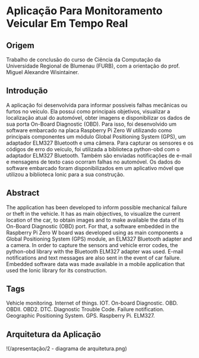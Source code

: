 Aplicação Para Monitoramento Veicular Em Tempo Real
==========
Origem
-------
Trabalho de conclusão do curso de Ciência da Computação da Universidade Regional de Blumenau (FURB), com a orientação do prof. Miguel Alexandre Wisintainer.

Introdução
-------
A aplicação foi desenvolvida para informar possíveis falhas mecânicas ou furtos no veículo. Ela possui como principais objetivos, visualizar a localização atual do automóvel, obter imagens e disponibilizar os dados de sua porta On-Board Diagnostic (OBD). Para isso, foi desenvolvido um software embarcado na placa Raspberry Pi Zero W utilizando como principais componentes um módulo Global Positioning System (GPS), um adaptador ELM327 Bluetooth e uma câmera. Para capturar os sensores e os códigos de erro do veículo, foi utilizada a biblioteca python-obd com o adaptador ELM327 Bluetooth. Também são enviadas notificações de e-mail e mensagens de texto caso ocorram falhas no automóvel. Os dados do software embarcado foram disponibilizados em um aplicativo móvel que utilizou a biblioteca Ionic para a sua construção.

Abstract
-------
The application has been developed to inform possible mechanical failure or theft in the vehicle. It has as main objectives, to visualize the current location of the car, to obtain images and to make available the data of its On-Board Diagnostic (OBD) port. For that, a software embedded in the Raspberry Pi Zero W board was developed using as main components a Global Positioning System (GPS) module, an ELM327 Bluetooth adapter and a camera. In order to capture the sensors and vehicle error codes, the python-obd library with the Bluetooth ELM327 adapter was used. E-mail notifications and text messages are also sent in the event of car failure. Embedded software data was made available in a mobile application that used the Ionic library for its construction. 

Tags
-------
Vehicle monitoring. Internet of things. IOT. On-board Diagnostic. OBD. OBDII. OBD2. DTC. Diagnostic Trouble Code. Failure notification. Geographic Positioning System. GPS. Raspberry Pi. ELM327.

Arquitetura da Aplicação
-------
!(/apresentação/2 - diagrama de arquitetura.png)
